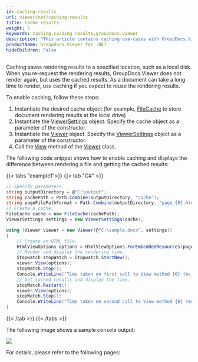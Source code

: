 ```yaml
---
id: caching-results
url: viewer/net/caching-results
title: Cache results
weight: 5
keywords: caching,caching results,groupdocs.viewer
description: "This article contains caching use-cases with GroupDocs.Viewer within your .NET applications."
productName: GroupDocs.Viewer for .NET
hideChildren: False
---
```

Caching saves rendering results to a specified location, such as a local disk. When you re-request the rendering results, GroupDocs.Viewer does not render again, but uses the cached results.
As a document can take a long time to render, use caching if you expect to reuse the rendering results.

To enable caching, follow these steps:

1. Instantiate the desired cache object (for example, [FileCache](https://reference.groupdocs.com/net/viewer/groupdocs.viewer.caching/filecache) to store document rendering results at the local drive)
2. Instantiate the [ViewerSettings](https://reference.groupdocs.com/net/viewer/groupdocs.viewer/viewersettings) object. Specify the cache object as a parameter of the constructor.
3. Instantiate the [Viewer](https://reference.groupdocs.com/net/viewer/groupdocs.viewer/viewer) object. Specify the [ViewerSettings](https://reference.groupdocs.com/net/viewer/groupdocs.viewer/viewersettings) object as a parameter of the constructor.
4. Call the [View](https://reference.groupdocs.com/net/viewer/groupdocs.viewer/viewer/methods/view) method of the [Viewer](https://reference.groupdocs.com/net/viewer/groupdocs.viewer/viewer) class.

The following code snippet shows how to enable caching and displays the difference between rendering a file and getting the cached results:

{{< tabs "example1">}}
{{< tab "C#" >}}
```csharp
// Specify parameters.
string outputDirectory = @"C:\output";
string cachePath = Path.Combine(outputDirectory, "cache");
string pageFilePathFormat = Path.Combine(outputDirectory, "page_{0}.html");
// Create a cache.
FileCache cache = new FileCache(cachePath);
ViewerSettings settings = new ViewerSettings(cache);

using (Viewer viewer = new Viewer(@"C:\sample.docx", settings))
{
    // Create an HTML file.
    HtmlViewOptions options = HtmlViewOptions.ForEmbeddedResources(pageFilePathFormat);
    // Render and display the rendering time.
    Stopwatch stopWatch = Stopwatch.StartNew();
    viewer.View(options);
    stopWatch.Stop();
    Console.WriteLine("Time taken on first call to View method {0} (ms).", stopWatch.ElapsedMilliseconds);
    // Get cached results and display the time.
    stopWatch.Restart();
    viewer.View(options);
    stopWatch.Stop();
    Console.WriteLine("Time taken on second call to View method {0} (ms).", stopWatch.ElapsedMilliseconds);
}
```
{{< /tab >}}
{{< /tabs >}}

The following image shows a sample console output:

![](/viewer/net/images/caching-results.png)

For details, please refer to the following pages: